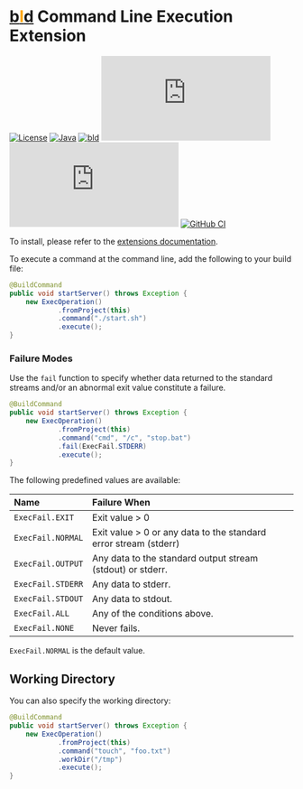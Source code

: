 #  [b<span style="color:orange">l</span>d](https://rife2.com/bldb) Command Line Execution Extension

[![License](https://img.shields.io/badge/license-Apache%20License%202.0-blue.svg)](https://opensource.org/licenses/Apache-2.0)
[![Java](https://img.shields.io/badge/java-17%2B-blue)](https://www.oracle.com/java/technologies/javase/jdk17-archive-downloads.html)
[![bld](https://img.shields.io/badge/1.7.2-FA9052?label=bld&labelColor=2392FF)](https://rife2.com/bld)
[![Release](https://flat.badgen.net/maven/v/metadata-url/repo.rife2.com/releases/com/uwyn/rife2/bld-exec/maven-metadata.xml?color=blue)](https://repo.rife2.com/#/releases/com/uwyn/rife2/bld-exec)
[![Snapshot](https://flat.badgen.net/maven/v/metadata-url/repo.rife2.com/snapshots/com/uwyn/rife2/bld-exec/maven-metadata.xml?label=snapshot)](https://repo.rife2.com/#/snapshots/com/uwyn/rife2/bld-exec)
[![GitHub CI](https://github.com/rife2/bld-exec/actions/workflows/bld.yml/badge.svg)](https://github.com/rife2/bld-exec/actions/workflows/bld.yml)

To install, please refer to the [extensions documentation](https://github.com/rife2/bld/wiki/Extensions).

To execute a command at the command line, add the following to your build file:

```java
@BuildCommand
public void startServer() throws Exception {
    new ExecOperation()
            .fromProject(this)
            .command("./start.sh")
            .execute();
}
```

### Failure Modes

Use the `fail` function to specify whether data returned to the standard streams and/or an abnormal exit value
constitute a failure.

```java
@BuildCommand
public void startServer() throws Exception {
    new ExecOperation()
            .fromProject(this)
            .command("cmd", "/c", "stop.bat")
            .fail(ExecFail.STDERR)
            .execute();
}
```

The following predefined values are available:

| Name              | Failure When                                                     |
|:------------------|:-----------------------------------------------------------------|
| `ExecFail.EXIT`   | Exit value > 0                                                   |
| `ExecFail.NORMAL` | Exit value > 0 or any data to the standard error stream (stderr) |
| `ExecFail.OUTPUT` | Any data to the standard output stream (stdout) or stderr.       |
| `ExecFail.STDERR` | Any data to stderr.                                              |
| `ExecFail.STDOUT` | Any data to stdout.                                              |
| `ExecFail.ALL`    | Any of the conditions above.                                     |
| `ExecFail.NONE`   | Never fails.                                                     |

`ExecFail.NORMAL` is the default value.

## Working Directory

You can also specify the working directory:

```java
@BuildCommand
public void startServer() throws Exception {
    new ExecOperation()
            .fromProject(this)
            .command("touch", "foo.txt")
            .workDir("/tmp")
            .execute();
}
```






